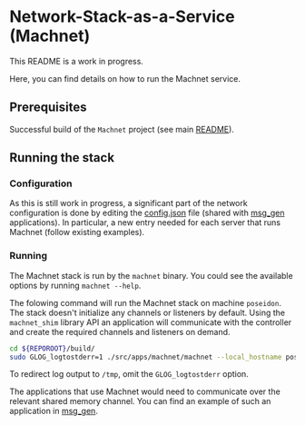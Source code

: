# Network-Stack-as-a-Service (Machnet)

This README is a work in progress.

Here, you can find details on how to run the Machnet service.

## Prerequisites

Successful build of the `Machnet` project (see main [README](../../../README.md)).


## Running the stack

### Configuration

As this is still work in progress, a significant part of the network configuration is done by editing the [config.json](./config.json) file (shared with [msg_gen](../msg_gen) applications). In particular, a new entry needed for each server that runs Machnet (follow existing examples).


### Running

The Machnet stack is run by the `machnet` binary. You could see the available options by running `machnet --help`.

The folowing command will run the Machnet stack on machine `poseidon`. The stack doesn't initialize any channels or listeners by default. Using the `machnet_shim` library API  an application will communicate with the controller and create the required channels and listeners on demand.

```bash
cd ${REPOROOT}/build/
sudo GLOG_logtostderr=1 ./src/apps/machnet/machnet --local_hostname poseidon
```

To redirect log output to `/tmp`, omit the `GLOG_logtostderr` option.

The applications that use Machnet would need to communicate over the relevant shared memory channel. You can find an example of such an application in [msg_gen](../msg_gen/).
